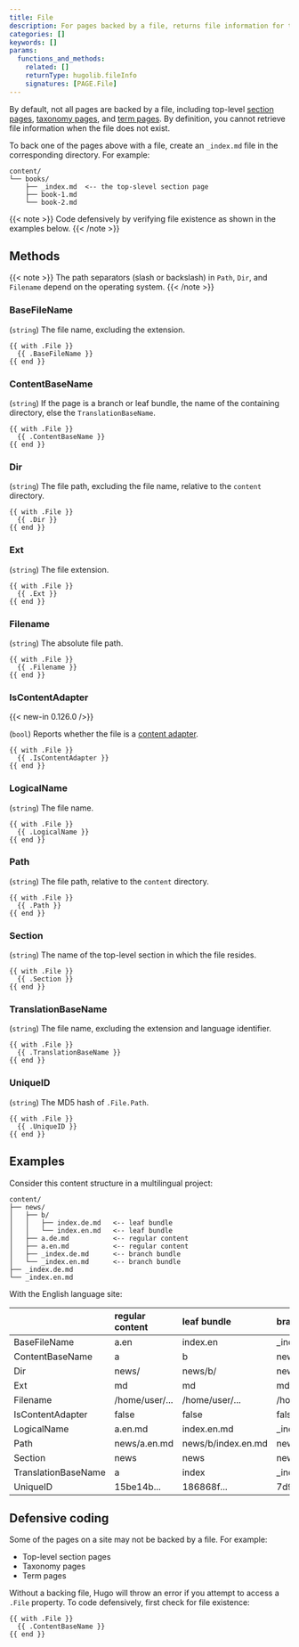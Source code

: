 ```yaml
---
title: File
description: For pages backed by a file, returns file information for the given page.
categories: []
keywords: []
params:
  functions_and_methods:
    related: []
    returnType: hugolib.fileInfo
    signatures: [PAGE.File]
---
```


By default, not all pages are backed by a file, including top-level [section pages](g), [taxonomy pages](g), and [term pages](g). By definition, you cannot retrieve file information when the file does not exist.

To back one of the pages above with a file, create an&nbsp;`_index.md`&nbsp;file in the corresponding directory. For example:

```text
content/
└── books/
    ├── _index.md  <-- the top-slevel section page
    ├── book-1.md
    └── book-2.md
```

{{< note >}}
Code defensively by verifying file existence as shown in the examples below.
{{< /note >}}

## Methods

{{< note >}}
The path separators (slash or backslash) in `Path`, `Dir`, and `Filename` depend on the operating system.
{{< /note >}}

### BaseFileName

(`string`) The file name, excluding the extension.

```go-html-template
{{ with .File }}
  {{ .BaseFileName }}
{{ end }}
```

### ContentBaseName

(`string`) If the page is a branch or leaf bundle, the name of the containing directory, else the `TranslationBaseName`.

```go-html-template
{{ with .File }}
  {{ .ContentBaseName }}
{{ end }}
```

### Dir

(`string`) The file path, excluding the file name, relative to the `content` directory.

```go-html-template
{{ with .File }}
  {{ .Dir }}
{{ end }}
```

### Ext

(`string`) The file extension.

```go-html-template
{{ with .File }}
  {{ .Ext }}
{{ end }}
```

### Filename

(`string`) The absolute file path.

```go-html-template
{{ with .File }}
  {{ .Filename }}
{{ end }}
```

### IsContentAdapter

{{< new-in 0.126.0 />}}

(`bool`) Reports whether the file is a [content adapter].

[content adapter]: /content-management/content-adapters/

```go-html-template
{{ with .File }}
  {{ .IsContentAdapter }}
{{ end }}
```

### LogicalName

(`string`) The file name.

```go-html-template
{{ with .File }}
  {{ .LogicalName }}
{{ end }}
```

### Path

(`string`) The file path, relative to the `content` directory.

```go-html-template
{{ with .File }}
  {{ .Path }}
{{ end }}
```

### Section

(`string`) The name of the top-level section in which the file resides.

```go-html-template
{{ with .File }}
  {{ .Section }}
{{ end }}
```

### TranslationBaseName

(`string`) The file name, excluding the extension and language identifier.

```go-html-template
{{ with .File }}
  {{ .TranslationBaseName }}
{{ end }}
```

### UniqueID

(`string`) The MD5 hash of `.File.Path`.

```go-html-template
{{ with .File }}
  {{ .UniqueID }}
{{ end }}
```

## Examples

Consider this content structure in a multilingual project:

```text
content/
├── news/
│   ├── b/
│   │   ├── index.de.md   <-- leaf bundle
│   │   └── index.en.md   <-- leaf bundle
│   ├── a.de.md           <-- regular content
│   ├── a.en.md           <-- regular content
│   ├── _index.de.md      <-- branch bundle
│   └── _index.en.md      <-- branch bundle
├── _index.de.md
└── _index.en.md
```

With the English language site:

&nbsp;|regular content|leaf bundle|branch bundle
:--|:--|:--|:--
BaseFileName|a.en|index.en|_index.en
ContentBaseName|a|b|news
Dir|news/|news/b/|news/
Ext|md|md|md
Filename|/home/user/...|/home/user/...|/home/user/...
IsContentAdapter|false|false|false
LogicalName|a.en.md|index.en.md|_index.en.md
Path|news/a.en.md|news/b/index.en.md|news/_index.en.md
Section|news|news|news
TranslationBaseName|a|index|_index
UniqueID|15be14b...|186868f...|7d9159d...

## Defensive coding

Some of the pages on a site may not be backed by a file. For example:

- Top-level section pages
- Taxonomy pages
- Term pages

Without a backing file, Hugo will throw an error if you attempt to access a `.File` property. To code defensively, first check for file existence:

```go-html-template
{{ with .File }}
  {{ .ContentBaseName }}
{{ end }}
```
